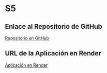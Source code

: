 # S5
## Enlace al Repositorio de GitHub

[Repositorio en GitHub](https://github.com/yerlypedraza/S5)

## URL de la Aplicación en Render

[Aplicación en Render](https://s5-q6xf.onrender.com )
